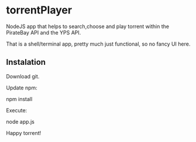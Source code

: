 # torrentPlayer

NodeJS app that helps to search,choose and play torrent within the PirateBay API and the YPS API.

That is a shell/terminal app, pretty much just functional, so no fancy UI here.

## Instalation

Download git.

Update npm:

npm install

Execute:

node app.js

Happy torrent!



